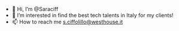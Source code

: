 - 👋 Hi, I’m @Saraciff
- 👀 I’m interested in find the best tech talents in Italy for my clients!
- 📫 How to reach me s.ciffolillo@westhouse.it


<!---
Saraciff/Saraciff is a ✨ special ✨ repository because its `README.md` (this file) appears on your GitHub profile.
You can click the Preview link to take a look at your changes.
--->
